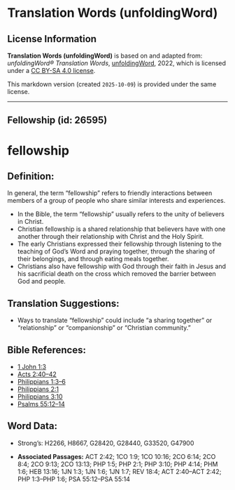 # Translation Words (unfoldingWord)

## License Information

**Translation Words (unfoldingWord)** is based on and adapted from: _unfoldingWord® Translation Words_, [unfoldingWord](https://unfoldingword.org/utw), 2022, which is licensed under a [CC BY-SA 4.0 license](https://creativecommons.org/licenses/by-sa/4.0/legalcode.en).

This markdown version (created `2025-10-09`) is provided under the same license.



--------------------------------

## Fellowship (id: 26595)

fellowship
==========

Definition:
-----------

In general, the term “fellowship” refers to friendly interactions between members of a group of people who share similar interests and experiences.

* In the Bible, the term “fellowship” usually refers to the unity of believers in Christ.
* Christian fellowship is a shared relationship that believers have with one another through their relationship with Christ and the Holy Spirit.
* The early Christians expressed their fellowship through listening to the teaching of God’s Word and praying together, through the sharing of their belongings, and through eating meals together.
* Christians also have fellowship with God through their faith in Jesus and his sacrificial death on the cross which removed the barrier between God and people.

Translation Suggestions:
------------------------

* Ways to translate “fellowship” could include “a sharing together” or “relationship” or “companionship” or “Christian community.”

Bible References:
-----------------

* [1 John 1:3](https://ref.ly/1John1:3)
* [Acts 2:40–42](https://ref.ly/Acts2:40-Acts2:42)
* [Philippians 1:3–6](https://ref.ly/Phil1:3-Phil1:6)
* [Philippians 2:1](https://ref.ly/Phil2:1)
* [Philippians 3:10](https://ref.ly/Phil3:10)
* [Psalms 55:12–14](https://ref.ly/Ps55:12-Ps55:14)

Word Data:
----------

* Strong’s: H2266, H8667, G28420, G28440, G33520, G47900

* **Associated Passages:** ACT 2:42; 1CO 1:9; 1CO 10:16; 2CO 6:14; 2CO 8:4; 2CO 9:13; 2CO 13:13; PHP 1:5; PHP 2:1; PHP 3:10; PHP 4:14; PHM 1:6; HEB 13:16; 1JN 1:3; 1JN 1:6; 1JN 1:7; REV 18:4; ACT 2:40–ACT 2:42; PHP 1:3–PHP 1:6; PSA 55:12–PSA 55:14

